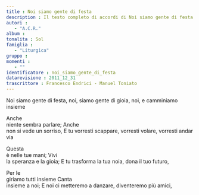 ```yaml
--- 
title : Noi siamo gente di festa
description : Il testo completo di accordi di Noi siamo gente di festa. Inseriscila nel tuo canzoniere!
autori : 
   - "A.C.R."
album : 
tonalita : Sol
famiglia : 
   - "Liturgica"
gruppo : 
momenti : 
   - ""
identificatore : noi_siamo_gente_di_festa
datarevisione : 2011_12_31
trascrittore : Francesco Endrici - Manuel Toniato
--- 
```




Noi siamo gente di festa, noi, 
siamo gente di gioia, noi,
e camminiamo insieme 


Anche  
niente sembra parlare;
Anche  
non si vede un sorriso,
E tu  vorresti scappare, 
vorresti volare, vorresti andar via 


Questa  
è nelle tue mani;
Vivi  
la speranza e la gioia;
E tu  trasforma la tua noia, 
dona il tuo futuro, 


Per le  
giriamo tutti insieme
Canta  
insieme a noi;
E noi  ci metteremo a danzare, 
diventeremo più amici, 


